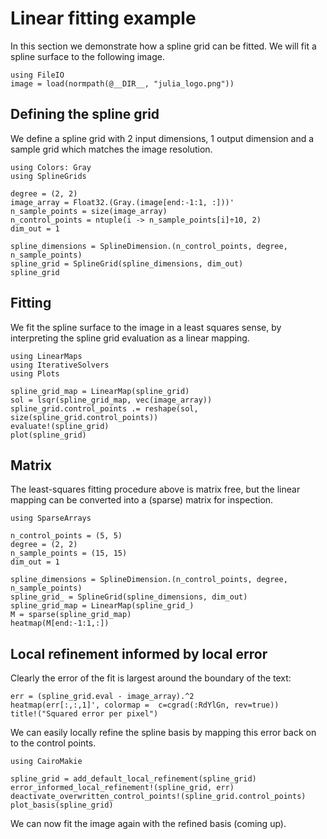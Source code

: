 # Linear fitting example

In this section we demonstrate how a spline grid can be fitted. We will fit a spline surface to the following image.

```@example tutorial
using FileIO
image = load(normpath(@__DIR__, "julia_logo.png"))
```

## Defining the spline grid

We define a spline grid with 2 input dimensions, 1 output dimension and a sample grid which matches the image resolution.

```@example tutorial
using Colors: Gray
using SplineGrids

degree = (2, 2)
image_array = Float32.(Gray.(image[end:-1:1, :]))'
n_sample_points = size(image_array)
n_control_points = ntuple(i -> n_sample_points[i]÷10, 2)
dim_out = 1

spline_dimensions = SplineDimension.(n_control_points, degree, n_sample_points)
spline_grid = SplineGrid(spline_dimensions, dim_out)
spline_grid
```

## Fitting

We fit the spline surface to the image in a least squares sense, by interpreting the spline grid evaluation as a linear mapping.

```@example tutorial
using LinearMaps
using IterativeSolvers
using Plots

spline_grid_map = LinearMap(spline_grid)
sol = lsqr(spline_grid_map, vec(image_array))
spline_grid.control_points .= reshape(sol, size(spline_grid.control_points))
evaluate!(spline_grid)
plot(spline_grid)
```

## Matrix

The least-squares fitting procedure above is matrix free, but the linear mapping can be converted into a (sparse) matrix for inspection.

```@example tutorial
using SparseArrays

n_control_points = (5, 5)
degree = (2, 2)
n_sample_points = (15, 15)
dim_out = 1

spline_dimensions = SplineDimension.(n_control_points, degree, n_sample_points)
spline_grid_ = SplineGrid(spline_dimensions, dim_out)
spline_grid_map = LinearMap(spline_grid_)
M = sparse(spline_grid_map)
heatmap(M[end:-1:1,:])
```

## Local refinement informed by local error

Clearly the error of the fit is largest around the boundary of the text:

```@example tutorial
err = (spline_grid.eval - image_array).^2
heatmap(err[:,:,1]', colormap =  c=cgrad(:RdYlGn, rev=true))
title!("Squared error per pixel")
```

We can easily locally refine the spline basis by mapping this error back on to the control points.

```@example tutorial
using CairoMakie

spline_grid = add_default_local_refinement(spline_grid)
error_informed_local_refinement!(spline_grid, err)
deactivate_overwritten_control_points!(spline_grid.control_points)
plot_basis(spline_grid)
```

We can now fit the image again with the refined basis (coming up).